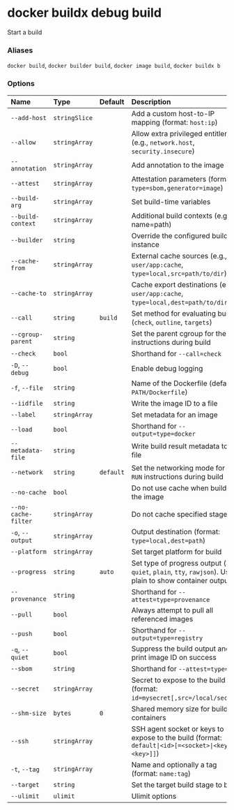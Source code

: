 # docker buildx debug build

<!---MARKER_GEN_START-->
Start a build

### Aliases

`docker build`, `docker builder build`, `docker image build`, `docker buildx b`

### Options

| Name                | Type          | Default   | Description                                                                                                  |
|:--------------------|:--------------|:----------|:-------------------------------------------------------------------------------------------------------------|
| `--add-host`        | `stringSlice` |           | Add a custom host-to-IP mapping (format: `host:ip`)                                                          |
| `--allow`           | `stringArray` |           | Allow extra privileged entitlement (e.g., `network.host`, `security.insecure`)                               |
| `--annotation`      | `stringArray` |           | Add annotation to the image                                                                                  |
| `--attest`          | `stringArray` |           | Attestation parameters (format: `type=sbom,generator=image`)                                                 |
| `--build-arg`       | `stringArray` |           | Set build-time variables                                                                                     |
| `--build-context`   | `stringArray` |           | Additional build contexts (e.g., name=path)                                                                  |
| `--builder`         | `string`      |           | Override the configured builder instance                                                                     |
| `--cache-from`      | `stringArray` |           | External cache sources (e.g., `user/app:cache`, `type=local,src=path/to/dir`)                                |
| `--cache-to`        | `stringArray` |           | Cache export destinations (e.g., `user/app:cache`, `type=local,dest=path/to/dir`)                            |
| `--call`            | `string`      | `build`   | Set method for evaluating build (`check`, `outline`, `targets`)                                              |
| `--cgroup-parent`   | `string`      |           | Set the parent cgroup for the `RUN` instructions during build                                                |
| `--check`           | `bool`        |           | Shorthand for `--call=check`                                                                                 |
| `-D`, `--debug`     | `bool`        |           | Enable debug logging                                                                                         |
| `-f`, `--file`      | `string`      |           | Name of the Dockerfile (default: `PATH/Dockerfile`)                                                          |
| `--iidfile`         | `string`      |           | Write the image ID to a file                                                                                 |
| `--label`           | `stringArray` |           | Set metadata for an image                                                                                    |
| `--load`            | `bool`        |           | Shorthand for `--output=type=docker`                                                                         |
| `--metadata-file`   | `string`      |           | Write build result metadata to a file                                                                        |
| `--network`         | `string`      | `default` | Set the networking mode for the `RUN` instructions during build                                              |
| `--no-cache`        | `bool`        |           | Do not use cache when building the image                                                                     |
| `--no-cache-filter` | `stringArray` |           | Do not cache specified stages                                                                                |
| `-o`, `--output`    | `stringArray` |           | Output destination (format: `type=local,dest=path`)                                                          |
| `--platform`        | `stringArray` |           | Set target platform for build                                                                                |
| `--progress`        | `string`      | `auto`    | Set type of progress output (`auto`, `quiet`, `plain`, `tty`, `rawjson`). Use plain to show container output |
| `--provenance`      | `string`      |           | Shorthand for `--attest=type=provenance`                                                                     |
| `--pull`            | `bool`        |           | Always attempt to pull all referenced images                                                                 |
| `--push`            | `bool`        |           | Shorthand for `--output=type=registry`                                                                       |
| `-q`, `--quiet`     | `bool`        |           | Suppress the build output and print image ID on success                                                      |
| `--sbom`            | `string`      |           | Shorthand for `--attest=type=sbom`                                                                           |
| `--secret`          | `stringArray` |           | Secret to expose to the build (format: `id=mysecret[,src=/local/secret]`)                                    |
| `--shm-size`        | `bytes`       | `0`       | Shared memory size for build containers                                                                      |
| `--ssh`             | `stringArray` |           | SSH agent socket or keys to expose to the build (format: `default\|<id>[=<socket>\|<key>[,<key>]]`)          |
| `-t`, `--tag`       | `stringArray` |           | Name and optionally a tag (format: `name:tag`)                                                               |
| `--target`          | `string`      |           | Set the target build stage to build                                                                          |
| `--ulimit`          | `ulimit`      |           | Ulimit options                                                                                               |


<!---MARKER_GEN_END-->

